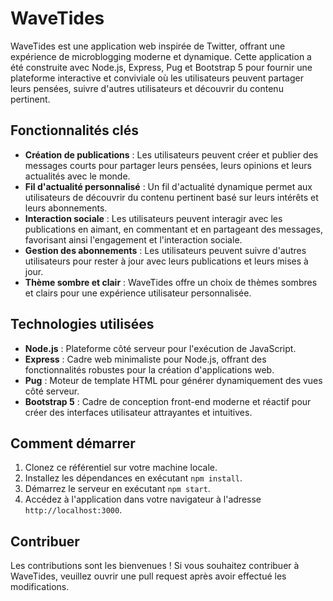 # WaveTides

WaveTides est une application web inspirée de Twitter, offrant une expérience de microblogging moderne et dynamique. Cette application a été construite avec Node.js, Express, Pug et Bootstrap 5 pour fournir une plateforme interactive et conviviale où les utilisateurs peuvent partager leurs pensées, suivre d'autres utilisateurs et découvrir du contenu pertinent.

## Fonctionnalités clés

- **Création de publications** : Les utilisateurs peuvent créer et publier des messages courts pour partager leurs pensées, leurs opinions et leurs actualités avec le monde.
- **Fil d'actualité personnalisé** : Un fil d'actualité dynamique permet aux utilisateurs de découvrir du contenu pertinent basé sur leurs intérêts et leurs abonnements.
- **Interaction sociale** : Les utilisateurs peuvent interagir avec les publications en aimant, en commentant et en partageant des messages, favorisant ainsi l'engagement et l'interaction sociale.
- **Gestion des abonnements** : Les utilisateurs peuvent suivre d'autres utilisateurs pour rester à jour avec leurs publications et leurs mises à jour.
- **Thème sombre et clair** : WaveTides offre un choix de thèmes sombres et clairs pour une expérience utilisateur personnalisée.

## Technologies utilisées

- **Node.js** : Plateforme côté serveur pour l'exécution de JavaScript.
- **Express** : Cadre web minimaliste pour Node.js, offrant des fonctionnalités robustes pour la création d'applications web.
- **Pug** : Moteur de template HTML pour générer dynamiquement des vues côté serveur.
- **Bootstrap 5** : Cadre de conception front-end moderne et réactif pour créer des interfaces utilisateur attrayantes et intuitives.

## Comment démarrer

1. Clonez ce référentiel sur votre machine locale.
2. Installez les dépendances en exécutant `npm install`.
3. Démarrez le serveur en exécutant `npm start`.
4. Accédez à l'application dans votre navigateur à l'adresse `http://localhost:3000`.

## Contribuer

Les contributions sont les bienvenues ! Si vous souhaitez contribuer à WaveTides, veuillez ouvrir une pull request après avoir effectué les modifications.
